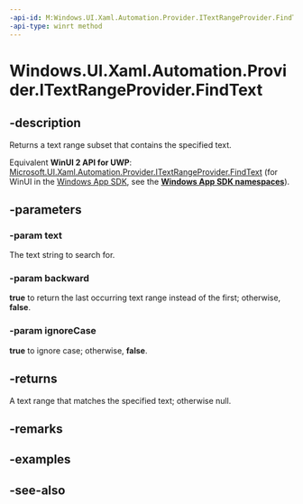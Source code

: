 ```yaml
---
-api-id: M:Windows.UI.Xaml.Automation.Provider.ITextRangeProvider.FindText(System.String,System.Boolean,System.Boolean)
-api-type: winrt method
---
```


<!-- Method syntax
public Windows.UI.Xaml.Automation.Provider.ITextRangeProvider FindText(System.String text, System.Boolean backward, System.Boolean ignoreCase)
-->

# Windows.UI.Xaml.Automation.Provider.ITextRangeProvider.FindText

## -description
Returns a text range subset that contains the specified text.

Equivalent **WinUI 2 API for UWP**: [Microsoft.UI.Xaml.Automation.Provider.ITextRangeProvider.FindText](/windows/winui/api/microsoft.ui.xaml.automation.provider.itextrangeprovider.findtext) (for WinUI in the [Windows App SDK](/windows/apps/windows-app-sdk/), see the **[Windows App SDK namespaces](/windows/windows-app-sdk/api/winrt/)**).

## -parameters
### -param text
The text string to search for.

### -param backward
**true** to return the last occurring text range instead of the first; otherwise, **false**.

### -param ignoreCase
**true** to ignore case; otherwise, **false**.

## -returns
A text range that matches the specified text; otherwise null.

## -remarks

## -examples

## -see-also
